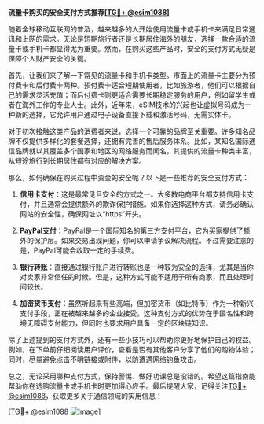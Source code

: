 **流量卡购买的安全支付方式推荐[[TG💪+ @esim1088](https://t.me/s/esim1088)]**

随着全球移动互联网的普及，越来越多的人开始使用流量卡或手机卡来满足日常通讯和上网的需求。无论是短期旅行者还是长期居住海外的朋友，选择一款合适的流量卡或手机卡都显得尤为重要。然而，在购买这些产品时，安全的支付方式无疑是保障个人财产安全的关键。

首先，让我们来了解一下常见的流量卡和手机卡类型。市面上的流量卡主要分为预付费卡和后付费卡两种。预付费卡适合短期使用者，比如旅游者，他们可以根据自己的需求灵活充值；而后付费卡则更适合需要长期稳定服务的用户，例如留学生或者在海外工作的专业人士。此外，近年来，eSIM技术的兴起也让虚拟号码成为一种新的选择，它允许用户通过电子设备直接下载和激活号码，无需实体卡。

对于初次接触这类产品的消费者来说，选择一个可靠的品牌至关重要。许多知名品牌不仅提供多样化的套餐选择，还拥有完善的售后服务体系。比如，某知名国际通信品牌就以其覆盖多个国家和地区的网络服务而闻名，其提供的流量卡种类丰富，从短途旅行到长期居住都有对应的解决方案。

那么，如何确保在购买过程中资金的安全呢？以下是一些推荐的安全支付方式：

1. **信用卡支付**：这是最常见且安全的方式之一。大多数电商平台都支持信用卡支付，并且通常会提供额外的欺诈保护措施。如果你选择这种方式，请务必确认网站的安全性，确保网址以“https”开头。

2. **PayPal支付**：PayPal是一个国际知名的第三方支付平台，它为买家提供了额外的保护层。如果交易出现问题，你可以申请争议解决流程。不过需要注意的是，PayPal可能会收取一定的手续费。

3. **银行转账**：直接通过银行账户进行转账也是一种较为安全的选择，尤其是当你对卖家非常信任的时候。但是，这种方式可能不适用于所有商家，而且处理时间较长。

4. **加密货币支付**：虽然听起来有些高端，但加密货币（如比特币）作为一种新兴支付手段，正在被越来越多的企业接受。这种支付方式的优势在于匿名性和跨境无障碍支付能力，但同时也要求用户具备一定的区块链知识。

除了上述提到的支付方式外，还有一些小技巧可以帮助你更好地保护自己的权益。例如，在下单前仔细阅读用户评价，查看是否有其他客户分享了他们的购物体验；同时，尽量避免点击不明链接或附件，以防遭遇网络钓鱼攻击。

总之，无论采用哪种支付方式，保持警惕、做好功课总是没错的。希望这篇指南能帮助你在选购流量卡或手机卡时更加得心应手。最后提醒大家，记得关注[TG💪+ @esim1088](https://t.me/s/esim1088)，获取更多关于通信领域的实用信息！

[[TG💪+ @esim1088](https://t.me/s/esim1088) ![Image](https://i.postimg.cc/4NQfJmqS/Snipaste-2025-05-13-00-14-12.png)]